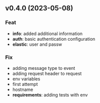 ## v0.4.0 (2023-05-08)

### Feat

- **info**: added additional information
- **auth**: basic authentication configuration
- **elastic**: user and passw

### Fix

- adding message type to event
- adding request header to request
- env variables
- first attempt
- hostname
- **requirements**: adding tests with env
